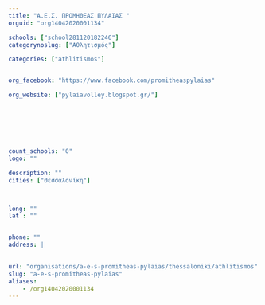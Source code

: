 ```yaml
---
title: "Α.Ε.Σ. ΠΡΟΜΗΘΕΑΣ ΠΥΛΑΙΑΣ "
orguid: "org14042020001134"

schools: ["school281120182246"]
categorynoslug: ["Αθλητισμός"]

categories: ["athlitismos"]


org_facebook: "https://www.facebook.com/promitheaspylaias"

org_website: ["pylaiavolley.blogspot.gr/"]







count_schools: "0"
logo: ""

description: ""
cities: ["Θεσσαλονίκη"]



long: ""
lat : ""


phone: ""
address: |
    

url: "organisations/a-e-s-promitheas-pylaias/thessaloniki/athlitismos"
slug: "a-e-s-promitheas-pylaias"
aliases:
    - /org14042020001134
---
```



